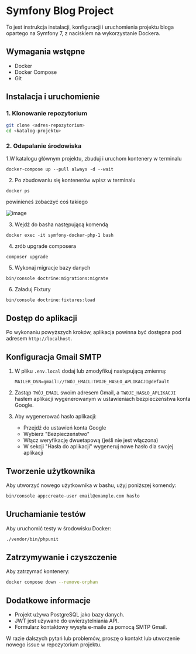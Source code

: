 # Symfony Blog Project

To jest instrukcja instalacji, konfiguracji i uruchomienia projektu bloga opartego na Symfony 7, z naciskiem na wykorzystanie Dockera.

## Wymagania wstępne

- Docker
- Docker Compose
- Git

## Instalacja i uruchomienie

### 1. Klonowanie repozytorium

```bash
git clone <adres-repozytorium>
cd <katalog-projektu>
```

### 2. Odapalanie środowiska

1.W katalogu głównym projektu, zbuduj i uruchom kontenery w terminalu
```
docker-compose up --pull always -d --wait
```
2. Po zbudowaniu się kontenerów wpisz w terminalu
```
docker ps
```
   powinieneś zobaczyć coś takiego
   
![image](https://github.com/LiptonAkaSaga/symfony-docker/assets/137857453/65869220-b4da-4591-a780-dddaa0302745)

3. Wejdź do basha następującą komendą 
```
docker exec -it symfony-docker-php-1 bash
```
4. zrób upgrade composera
```
composer upgrade
```
5. Wykonaj migracje bazy danych
```
bin/console doctrine:migrations:migrate  
```
6. Załaduj Fixtury
```
bin/console doctrine:fixtures:load 
```
## Dostęp do aplikacji

Po wykonaniu powyższych kroków, aplikacja powinna być dostępna pod adresem `http://localhost`.


## Konfiguracja Gmail SMTP

1. W pliku `.env.local` dodaj lub zmodyfikuj następującą zmienną:
   ```
   MAILER_DSN=gmail://TWÓJ_EMAIL:TWOJE_HASŁO_APLIKACJI@default
   ```

2. Zastąp `TWÓJ_EMAIL` swoim adresem Gmail, a `TWOJE_HASŁO_APLIKACJI` hasłem aplikacji wygenerowanym w ustawieniach bezpieczeństwa konta Google.

3. Aby wygenerować hasło aplikacji:
   - Przejdź do ustawień konta Google
   - Wybierz "Bezpieczeństwo"
   - Włącz weryfikację dwuetapową (jeśli nie jest włączona)
   - W sekcji "Hasła do aplikacji" wygeneruj nowe hasło dla swojej aplikacji
     
## Tworzenie użytkownika

Aby utworzyć nowego użytkownika w bashu, użyj poniższej komendy: 

```bash
bin/console app:create-user email@example.com hasło
```

## Uruchamianie testów

Aby uruchomić testy w środowisku Docker:

```bash
./vendor/bin/phpunit
```

## Zatrzymywanie i czyszczenie

Aby zatrzymać kontenery:

```bash
docker compose down --remove-orphan
```

## Dodatkowe informacje

- Projekt używa PostgreSQL jako bazy danych.
- JWT jest używane do uwierzytelniania API.
- Formularz kontaktowy wysyła e-maile za pomocą SMTP Gmail.

W razie dalszych pytań lub problemów, proszę o kontakt lub utworzenie nowego issue w repozytorium projektu.
